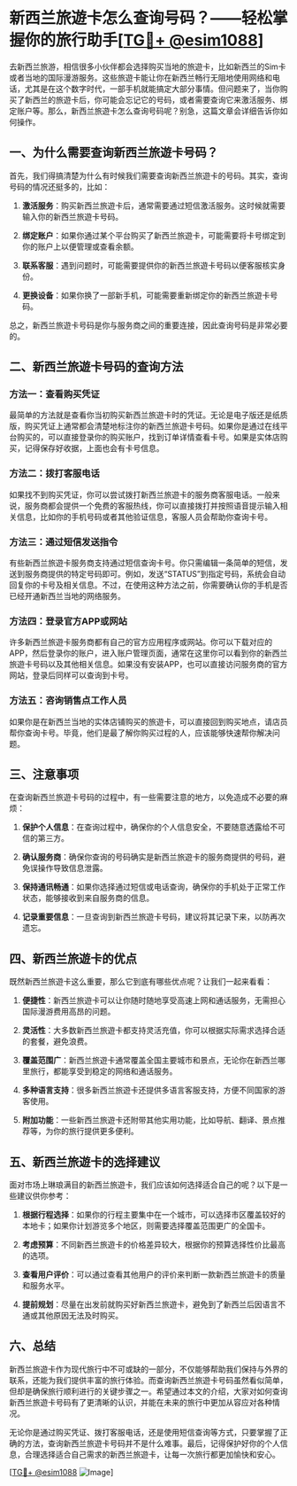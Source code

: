 # 新西兰旅遊卡怎么查询号码？——轻松掌握你的旅行助手[[TG💪+ @esim1088](https://t.me/s/esim1088)]

去新西兰旅游，相信很多小伙伴都会选择购买当地的旅遊卡，比如新西兰的Sim卡或者当地的国际漫游服务。这些旅遊卡能让你在新西兰畅行无阻地使用网络和电话，尤其是在这个数字时代，一部手机就能搞定大部分事情。但问题来了，当你购买了新西兰的旅遊卡后，你可能会忘记它的号码，或者需要查询它来激活服务、绑定账户等。那么，新西兰旅遊卡怎么查询号码呢？别急，这篇文章会详细告诉你如何操作。

## 一、为什么需要查询新西兰旅遊卡号码？

首先，我们得搞清楚为什么有时候我们需要查询新西兰旅遊卡的号码。其实，查询号码的情况还挺多的，比如：

1. **激活服务**：购买新西兰旅遊卡后，通常需要通过短信激活服务。这时候就需要输入你的新西兰旅遊卡号码。
   
2. **绑定账户**：如果你通过某个平台购买了新西兰旅遊卡，可能需要将卡号绑定到你的账户上以便管理或查看余额。

3. **联系客服**：遇到问题时，可能需要提供你的新西兰旅遊卡号码以便客服核实身份。

4. **更换设备**：如果你换了一部新手机，可能需要重新绑定你的新西兰旅遊卡号码。

总之，新西兰旅遊卡号码是你与服务商之间的重要连接，因此查询号码是非常必要的。

## 二、新西兰旅遊卡号码的查询方法

### 方法一：查看购买凭证

最简单的方法就是查看你当初购买新西兰旅遊卡时的凭证。无论是电子版还是纸质版，购买凭证上通常都会清楚地标注你的新西兰旅遊卡号码。如果你是通过在线平台购买的，可以直接登录你的购买账户，找到订单详情查看卡号。如果是实体店购买，记得保存好收据，上面也会有卡号信息。

### 方法二：拨打客服电话

如果找不到购买凭证，你可以尝试拨打新西兰旅遊卡的服务商客服电话。一般来说，服务商都会提供一个免费的客服热线，你可以直接拨打并按照语音提示输入相关信息，比如你的手机号码或者其他验证信息，客服人员会帮助你查询卡号。

### 方法三：通过短信发送指令

有些新西兰旅遊卡服务商支持通过短信查询卡号。你只需编辑一条简单的短信，发送到服务商提供的特定号码即可。例如，发送“STATUS”到指定号码，系统会自动回复你的卡号及相关信息。不过，在使用这种方法之前，你需要确认你的手机是否已经开通新西兰当地的网络服务。

### 方法四：登录官方APP或网站

许多新西兰旅遊卡服务商都有自己的官方应用程序或网站。你可以下载对应的APP，然后登录你的账户，进入账户管理页面，通常在这里你可以看到你的新西兰旅遊卡号码以及其他相关信息。如果没有安装APP，也可以直接访问服务商的官方网站，登录后同样可以查询到卡号。

### 方法五：咨询销售点工作人员

如果你是在新西兰当地的实体店铺购买的旅遊卡，可以直接回到购买地点，请店员帮你查询卡号。毕竟，他们是最了解你购买过程的人，应该能够快速帮你解决问题。

## 三、注意事项

在查询新西兰旅遊卡号码的过程中，有一些需要注意的地方，以免造成不必要的麻烦：

1. **保护个人信息**：在查询过程中，确保你的个人信息安全，不要随意透露给不可信的第三方。

2. **确认服务商**：确保你查询的号码确实是新西兰旅遊卡的服务商提供的号码，避免误操作导致信息泄露。

3. **保持通讯畅通**：如果你选择通过短信或电话查询，确保你的手机处于正常工作状态，能够接收到来自服务商的信息。

4. **记录重要信息**：一旦查询到新西兰旅遊卡号码，建议将其记录下来，以防再次遗忘。

## 四、新西兰旅遊卡的优点

既然新西兰旅遊卡这么重要，那么它到底有哪些优点呢？让我们一起来看看：

1. **便捷性**：新西兰旅遊卡可以让你随时随地享受高速上网和通话服务，无需担心国际漫游费用高昂的问题。

2. **灵活性**：大多数新西兰旅遊卡都支持灵活充值，你可以根据实际需求选择合适的套餐，避免浪费。

3. **覆盖范围广**：新西兰旅遊卡通常覆盖全国主要城市和景点，无论你在新西兰哪里旅行，都能享受到稳定的网络和通话服务。

4. **多种语言支持**：很多新西兰旅遊卡还提供多语言客服支持，方便不同国家的游客使用。

5. **附加功能**：一些新西兰旅遊卡还附带其他实用功能，比如导航、翻译、景点推荐等，为你的旅行提供更多便利。

## 五、新西兰旅遊卡的选择建议

面对市场上琳琅满目的新西兰旅遊卡，我们应该如何选择适合自己的呢？以下是一些建议供你参考：

1. **根据行程选择**：如果你的行程主要集中在一个城市，可以选择市区覆盖较好的本地卡；如果你计划游览多个地区，则需要选择覆盖范围更广的全国卡。

2. **考虑预算**：不同新西兰旅遊卡的价格差异较大，根据你的预算选择性价比最高的选项。

3. **查看用户评价**：可以通过查看其他用户的评价来判断一款新西兰旅遊卡的质量和服务水平。

4. **提前规划**：尽量在出发前就购买好新西兰旅遊卡，避免到了新西兰后因语言不通或其他原因无法及时购买。

## 六、总结

新西兰旅遊卡作为现代旅行中不可或缺的一部分，不仅能够帮助我们保持与外界的联系，还能为我们提供丰富的旅行体验。而查询新西兰旅遊卡号码虽然看似简单，但却是确保旅行顺利进行的关键步骤之一。希望通过本文的介绍，大家对如何查询新西兰旅遊卡号码有了更清晰的认识，并能在未来的旅行中更加从容应对各种情况。

无论你是通过购买凭证、拨打客服电话，还是使用短信查询等方式，只要掌握了正确的方法，查询新西兰旅遊卡号码并不是什么难事。最后，记得保护好你的个人信息，合理选择适合自己需求的新西兰旅遊卡，让每一次旅行都更加愉快和安心。

[[TG💪+ @esim1088](https://t.me/s/esim1088) ![Image](https://i.postimg.cc/4NQfJmqS/Snipaste-2025-05-13-00-14-12.png)]